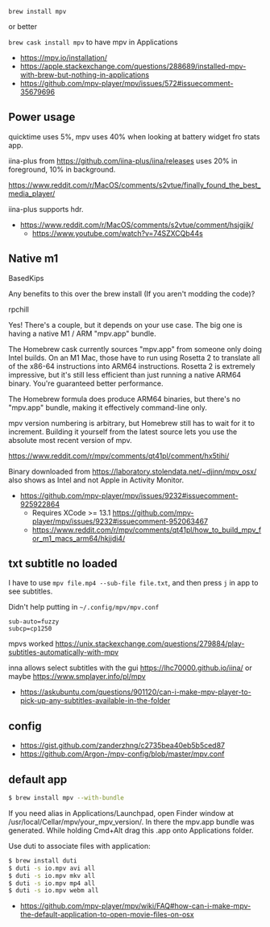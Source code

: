 `brew install mpv`

or better

`brew cask install mpv` to have mpv in Applications

- https://mpv.io/installation/
- https://apple.stackexchange.com/questions/288689/installed-mpv-with-brew-but-nothing-in-applications
- https://github.com/mpv-player/mpv/issues/572#issuecomment-35679696

## Power usage

quicktime uses 5%, mpv uses 40% when looking at battery widget fro stats app.

iina-plus from https://github.com/iina-plus/iina/releases uses 20% in foreground, 10% in background.

https://www.reddit.com/r/MacOS/comments/s2vtue/finally_found_the_best_media_player/

iina-plus supports hdr.

- https://www.reddit.com/r/MacOS/comments/s2vtue/comment/hsjgjik/
  - https://www.youtube.com/watch?v=74SZXCQb44s

## Native m1

BasedKips

Any benefits to this over the brew install (If you aren't modding the code)?

rpchill

Yes! There's a couple, but it depends on your use case. The big one is having a native M1 / ARM "mpv.app" bundle.

The Homebrew cask currently sources "mpv.app" from someone only doing Intel builds. On an M1 Mac, those have to run using Rosetta 2 to translate all of the x86-64 instructions into ARM64 instructions. Rosetta 2 is extremely impressive, but it's still less efficient than just running a native ARM64 binary. You're guaranteed better performance.

The Homebrew formula does produce ARM64 binaries, but there's no "mpv.app" bundle, making it effectively command-line only.

mpv version numbering is arbitrary, but Homebrew still has to wait for it to increment. Building it yourself from the latest source lets you use the absolute most recent version of mpv.

https://www.reddit.com/r/mpv/comments/qt41pl/comment/hx5tihi/

Binary downloaded from https://laboratory.stolendata.net/~djinn/mpv_osx/ also shows as Intel and not Apple in Activity Monitor.

- https://github.com/mpv-player/mpv/issues/9232#issuecomment-925922864
  - Requires XCode >= 13.1 https://github.com/mpv-player/mpv/issues/9232#issuecomment-952063467
  - https://www.reddit.com/r/mpv/comments/qt41pl/how_to_build_mpv_for_m1_macs_arm64/hkjjdi4/

## txt subtitle no loaded

I have to use `mpv file.mp4 --sub-file file.txt`, and then press `j` in app to see subtitles.

Didn't help putting in `~/.config/mpv/mpv.conf`

```
sub-auto=fuzzy
subcp=cp1250
```

mpvs worked https://unix.stackexchange.com/questions/279884/play-subtitles-automatically-with-mpv

inna allows select subtitles with the gui https://lhc70000.github.io/iina/ or maybe https://www.smplayer.info/pl/mpv

- https://askubuntu.com/questions/901120/can-i-make-mpv-player-to-pick-up-any-subtitles-available-in-the-folder

## config

- https://gist.github.com/zanderzhng/c2735bea40eb5b5ced87
- https://github.com/Argon-/mpv-config/blob/master/mpv.conf

## default app

```bash
$ brew install mpv --with-bundle
```

If you need alias in Applications/Launchpad, open Finder window at /usr/local/Cellar/mpv/your_mpv_version/. In there the mpv.app bundle was generated. While holding Cmd+Alt drag this .app onto Applications folder.

Use duti to associate files with application:

```bash
$ brew install duti
$ duti -s io.mpv avi all
$ duti -s io.mpv mkv all
$ duti -s io.mpv mp4 all
$ duti -s io.mpv webm all
```

- https://github.com/mpv-player/mpv/wiki/FAQ#how-can-i-make-mpv-the-default-application-to-open-movie-files-on-osx
